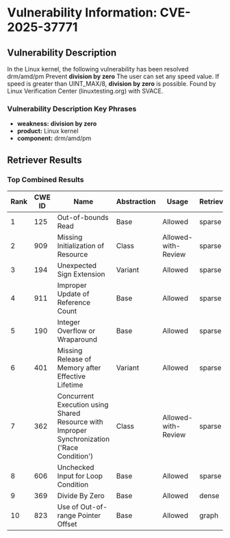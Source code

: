# Vulnerability Information: CVE-2025-37771

## Vulnerability Description
In the Linux kernel, the following vulnerability has been resolved drm/amd/pm Prevent **division by zero** The user can set any speed value. If speed is greater than UINT_MAX/8, **division by zero** is possible. Found by Linux Verification Center (linuxtesting.org) with SVACE.

### Vulnerability Description Key Phrases
- **weakness:** **division by zero**
- **product:** Linux kernel
- **component:** drm/amd/pm

## Retriever Results

### Top Combined Results

| Rank | CWE ID | Name | Abstraction | Usage  | Retrievers | Individual Scores |
|------|--------|------|-------------|-------|------------|-------------------|
| 1 | 125 | Out-of-bounds Read | Base | Allowed | sparse | 0.228 |
| 2 | 909 | Missing Initialization of Resource | Class | Allowed-with-Review | sparse | 0.211 |
| 3 | 194 | Unexpected Sign Extension | Variant | Allowed | sparse | 0.200 |
| 4 | 911 | Improper Update of Reference Count | Base | Allowed | sparse | 0.195 |
| 5 | 190 | Integer Overflow or Wraparound | Base | Allowed | sparse | 0.188 |
| 6 | 401 | Missing Release of Memory after Effective Lifetime | Variant | Allowed | sparse | 0.187 |
| 7 | 362 | Concurrent Execution using Shared Resource with Improper Synchronization ('Race Condition') | Class | Allowed-with-Review | sparse | 0.185 |
| 8 | 606 | Unchecked Input for Loop Condition | Base | Allowed | sparse | 0.185 |
| 9 | 369 | Divide By Zero | Base | Allowed | dense | 0.530 |
| 10 | 823 | Use of Out-of-range Pointer Offset | Base | Allowed | graph | 0.003 |

